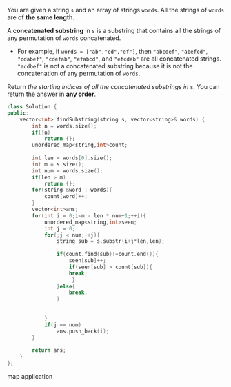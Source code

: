 You are given a string `s` and an array of strings `words`. All the strings of `words` are of **the same length**.

A **concatenated substring** in `s` is a substring that contains all the strings of any permutation of `words` concatenated.

- For example, if `words = ["ab","cd","ef"]`, then `"abcdef"`, `"abefcd"`, `"cdabef"`, `"cdefab"`, `"efabcd"`, and `"efcdab"` are all concatenated strings. `"acdbef"` is not a concatenated substring because it is not the concatenation of any permutation of `words`.

Return *the starting indices of all the concatenated substrings in* `s`. You can return the answer in **any order**.

```C++
class Solution {
public:
    vector<int> findSubstring(string s, vector<string>& words) {
        int n = words.size();
        if(!n)
            return {};        
        unordered_map<string,int>count;
    
        int len = words[0].size();
        int m = s.size();
        int num = words.size();
        if(len > m)
            return {};
        for(string &word : words){
            count[word]++;
        }
        vector<int>ans;
        for(int i = 0;i<m - len * num+1;++i){
            unordered_map<string,int>seen;
            int j = 0;
            for(;j < num;++j){
                string sub = s.substr(i+j*len,len);
                
                if(count.find(sub)!=count.end()){
                    seen[sub]++;
                    if(seen[sub] > count[sub]){
                    break;
                     }
                }else{
                    break;
                }
                
                
            }
            if(j == num)
                ans.push_back(i);
        }
        
        return ans;
    }
};
```

map application